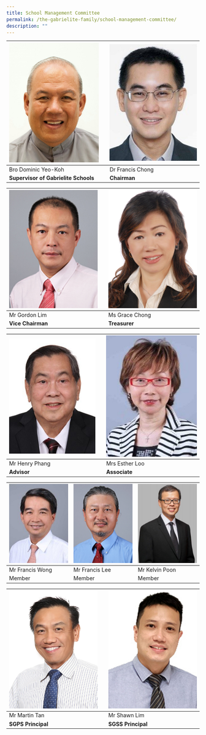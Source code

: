 ```yaml
---
title: School Management Committee
permalink: /the-gabrielite-family/school-management-committee/
description: ""
---
```

| ![](/images/Bro%20Dominic%20Yeo%20Koh.jpeg) |  | ![](/images/Dr%20Francis%20Chong.jpg) |
| -------- | -------- | -------- |
| Bro Dominic Yeo-Koh || Dr Francis Chong     |
|**Supervisor of Gabrielite Schools** | | **Chairman**|

| ![](/images/Mr%20Gordon%20Lim.jpg) |  | ![](/images/Ms%20Grace%20Chong.jpg) |
| -------- | -------- | -------- |
| Mr Gordon Lim     | | Ms Grace Chong    |
|**Vice Chairman**| |**Treasurer**|

| ![](/images/Mr%20Henry%20Phang.jpg) |  | ![](/images/Mrs%20Esther%20Loo.jpg) |
| -------- | -------- | -------- |
| Mr Henry Phang     | | Mrs Esther Loo  |
|**Advisor**| |**Associate**|

| ![](/images/Mr%20Francis%20Wong.jpg) | ![](/images/Mr%20Francis%20Lee.jpg) | ![](/images/Mr%20Kelvin%20Poon.jpg) |
| -------- | -------- | -------- |
| Mr Francis Wong     | Mr Francis Lee    | Mr Kelvin Poon     |
| Member     | Member    | Member |

|![](/images/Mr%20Martin%20Tan.jpg) |  |![](/images/Mr%20Shawn%20Lim.jpg) |
| -------- | -------- | -------- |
| Mr Martin Tan    | | Mr Shawn Lim  |
|**SGPS Principal**| |**SGSS Principal**|